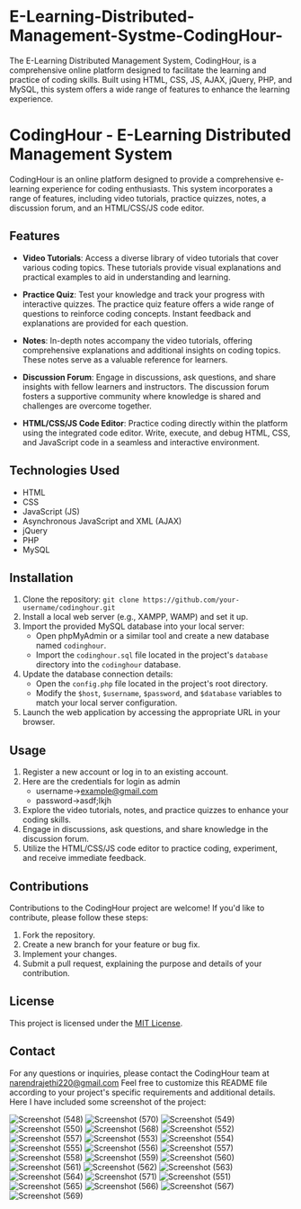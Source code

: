 # E-Learning-Distributed-Management-Systme-CodingHour-
The E-Learning Distributed Management System, CodingHour, is a comprehensive online platform designed to facilitate the learning and practice of coding skills. Built using HTML, CSS, JS, AJAX, jQuery, PHP, and MySQL, this system offers a wide range of features to enhance the learning experience.
# CodingHour - E-Learning Distributed Management System

CodingHour is an online platform designed to provide a comprehensive e-learning experience for coding enthusiasts. This system incorporates a range of features, including video tutorials, practice quizzes, notes, a discussion forum, and an HTML/CSS/JS code editor.

## Features

- **Video Tutorials**: Access a diverse library of video tutorials that cover various coding topics. These tutorials provide visual explanations and practical examples to aid in understanding and learning.

- **Practice Quiz**: Test your knowledge and track your progress with interactive quizzes. The practice quiz feature offers a wide range of questions to reinforce coding concepts. Instant feedback and explanations are provided for each question.

- **Notes**: In-depth notes accompany the video tutorials, offering comprehensive explanations and additional insights on coding topics. These notes serve as a valuable reference for learners.

- **Discussion Forum**: Engage in discussions, ask questions, and share insights with fellow learners and instructors. The discussion forum fosters a supportive community where knowledge is shared and challenges are overcome together.

- **HTML/CSS/JS Code Editor**: Practice coding directly within the platform using the integrated code editor. Write, execute, and debug HTML, CSS, and JavaScript code in a seamless and interactive environment.

## Technologies Used

- HTML
- CSS
- JavaScript (JS)
- Asynchronous JavaScript and XML (AJAX)
- jQuery
- PHP
- MySQL

## Installation

1. Clone the repository: `git clone https://github.com/your-username/codinghour.git`
2. Install a local web server (e.g., XAMPP, WAMP) and set it up.
3. Import the provided MySQL database into your local server:
   - Open phpMyAdmin or a similar tool and create a new database named `codinghour`.
   - Import the `codinghour.sql` file located in the project's `database` directory into the `codinghour` database.
4. Update the database connection details:
   - Open the `config.php` file located in the project's root directory.
   - Modify the `$host`, `$username`, `$password`, and `$database` variables to match your local server configuration.
5. Launch the web application by accessing the appropriate URL in your browser.


## Usage

1. Register a new account or log in to an existing account.
2. Here are the credentials for login as admin
   - username->example@gmail.com
   - password->asdf;lkjh
3. Explore the video tutorials, notes, and practice quizzes to enhance your coding skills.
4. Engage in discussions, ask questions, and share knowledge in the discussion forum.
5. Utilize the HTML/CSS/JS code editor to practice coding, experiment, and receive immediate feedback.

## Contributions

Contributions to the CodingHour project are welcome! If you'd like to contribute, please follow these steps:

1. Fork the repository.
2. Create a new branch for your feature or bug fix.
3. Implement your changes.
4. Submit a pull request, explaining the purpose and details of your contribution.

## License

This project is licensed under the [MIT License](LICENSE).

## Contact

For any questions or inquiries, please contact the CodingHour team at narendrajethi220@gmail.com
Feel free to customize this README file according to your project's specific requirements and additional details.
Here I have included some screenshot of the project:

![Screenshot (548)](https://github.com/narendrajethi220/E-Learning-Distributed-Management-Systme-CodingHour-/assets/55850738/6fb1c5fd-851a-41f2-b10c-f5957e0bfc47)
![Screenshot (570)](https://github.com/narendrajethi220/E-Learning-Distributed-Management-Systme-CodingHour-/assets/55850738/30bb2fcd-1a8d-4d9b-9881-601cdbbcef44)
![Screenshot (549)](https://github.com/narendrajethi220/E-Learning-Distributed-Management-Systme-CodingHour-/assets/55850738/f958b041-55e0-4b35-b620-85d07cd6999d)
![Screenshot (550)](https://github.com/narendrajethi220/E-Learning-Distributed-Management-Systme-CodingHour-/assets/55850738/f4c17ea6-adf5-4f44-a54b-564873df4006)
![Screenshot (568)](https://github.com/narendrajethi220/E-Learning-Distributed-Management-Systme-CodingHour-/assets/55850738/31731bd9-756f-466d-8208-fb605fa0966e)
![Screenshot (552)](https://github.com/narendrajethi220/E-Learning-Distributed-Management-Systme-CodingHour-/assets/55850738/ca39e1fd-c4ed-4546-bc44-25a0e4e6e536)
![Screenshot (557)](https://github.com/narendrajethi220/E-Learning-Distributed-Management-Systme-CodingHour-/assets/55850738/8c9d1f6c-f46e-47e4-86be-6555c6fe224e)
![Screenshot (553)](https://github.com/narendrajethi220/E-Learning-Distributed-Management-Systme-CodingHour-/assets/55850738/256ca7db-ac1b-43d6-8857-85acd6764129)
![Screenshot (554)](https://github.com/narendrajethi220/E-Learning-Distributed-Management-Systme-CodingHour-/assets/55850738/e0f11489-5329-4b07-bd0d-e4a9920df2d7)
![Screenshot (555)](https://github.com/narendrajethi220/E-Learning-Distributed-Management-Systme-CodingHour-/assets/55850738/ccec205f-2547-4559-93ed-2dba36ad0f74)
![Screenshot (556)](https://github.com/narendrajethi220/E-Learning-Distributed-Management-Systme-CodingHour-/assets/55850738/e32b8591-c407-4de4-a981-ce7bacadf791)
![Screenshot (557)](https://github.com/narendrajethi220/E-Learning-Distributed-Management-Systme-CodingHour-/assets/55850738/55610f73-095c-4189-8431-2b4e57bfc89d)
![Screenshot (558)](https://github.com/narendrajethi220/E-Learning-Distributed-Management-Systme-CodingHour-/assets/55850738/8ee6646d-b6ef-4eb1-9289-92b6cb751f80)
![Screenshot (559)](https://github.com/narendrajethi220/E-Learning-Distributed-Management-Systme-CodingHour-/assets/55850738/7548e2db-0177-4692-af6f-f7c5ff963a0a)
![Screenshot (560)](https://github.com/narendrajethi220/E-Learning-Distributed-Management-Systme-CodingHour-/assets/55850738/39f98fb7-1dbd-4f7c-884b-503c5cd60cf7)
![Screenshot (561)](https://github.com/narendrajethi220/E-Learning-Distributed-Management-Systme-CodingHour-/assets/55850738/5f57f351-1385-4357-8a89-d7c419340a50)
![Screenshot (562)](https://github.com/narendrajethi220/E-Learning-Distributed-Management-Systme-CodingHour-/assets/55850738/274773a5-44ca-4b17-8324-72e4b9c870a8)
![Screenshot (563)](https://github.com/narendrajethi220/E-Learning-Distributed-Management-Systme-CodingHour-/assets/55850738/861df741-878a-4539-a158-bc3c011bd5b4)
![Screenshot (564)](https://github.com/narendrajethi220/E-Learning-Distributed-Management-Systme-CodingHour-/assets/55850738/75f15df4-21e3-48f5-86cb-bc4ebf205d3f)
![Screenshot (571)](https://github.com/narendrajethi220/E-Learning-Distributed-Management-Systme-CodingHour-/assets/55850738/828c2cc2-37a0-49d3-970c-9fdedf020a77)
![Screenshot (551)](https://github.com/narendrajethi220/E-Learning-Distributed-Management-Systme-CodingHour-/assets/55850738/76decd76-57a7-46f7-a266-e729b1c244ad)
![Screenshot (565)](https://github.com/narendrajethi220/E-Learning-Distributed-Management-Systme-CodingHour-/assets/55850738/6c9ac85c-0072-42c8-bbaf-ff26adf5779a)
![Screenshot (566)](https://github.com/narendrajethi220/E-Learning-Distributed-Management-Systme-CodingHour-/assets/55850738/00f0849a-a4ee-4485-8b2e-70c56807ddb9)
![Screenshot (567)](https://github.com/narendrajethi220/E-Learning-Distributed-Management-Systme-CodingHour-/assets/55850738/67b62aae-d701-4ae3-b036-2cbf973ade8d)
![Screenshot (569)](https://github.com/narendrajethi220/E-Learning-Distributed-Management-Systme-CodingHour-/assets/55850738/19b58eca-8e16-4ad2-8412-734d0fc18e40)
